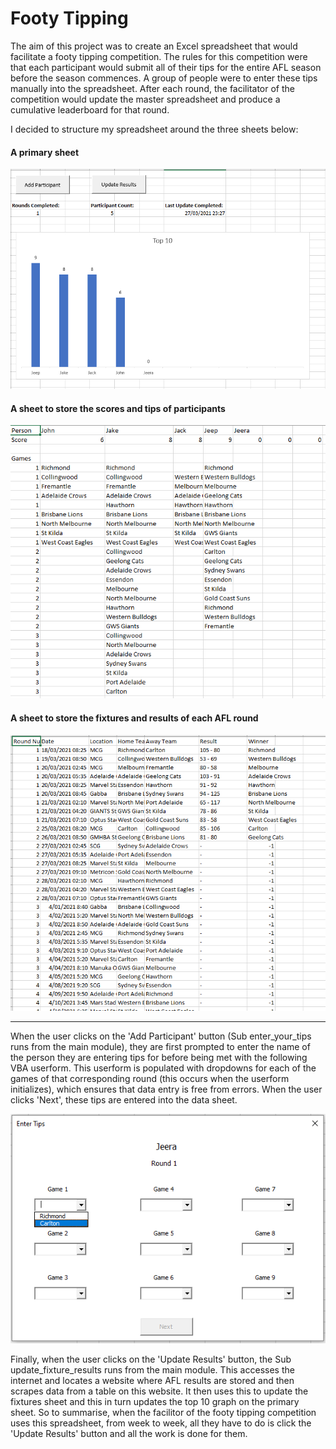 <h1>Footy Tipping</h1>

The aim of this project was to create an Excel spreadsheet that would facilitate a footy tipping competition. The rules for this competition were that each participant would submit all of their tips for the entire AFL season before the season commences. A group of people were to enter these tips manually into the spreadsheet. After each round, the facilitator of the competition would update the master spreadsheet and produce a cumulative leaderboard for that round.

I decided to structure my spreadsheet around the three sheets below:

<h4>A primary sheet</h4>

![main_sht](main_sht.PNG)

<h4>A sheet to store the scores and tips of participants</h4>

![data_sht](data_sht.PNG)

<h4>A sheet to store the fixtures and results of each AFL round</h4>

![fixture_sht](fixture_sht.PNG)

***

When the user clicks on the 'Add Participant' button (Sub enter_your_tips runs from the main module), they are first prompted to enter the name of the person they are entering tips for before being met with the following VBA userform. This userform is populated with dropdowns for each of the games of that corresponding round (this occurs when the userform initializes), which ensures that data entry is free from errors. When the user clicks 'Next', these tips are entered into the data sheet.

![input_form](input_form.PNG)

Finally, when the user clicks on the 'Update Results' button, the Sub update_fixture_results runs from the main module. This accesses the internet and locates a website where AFL results are stored and then scrapes data from a table on this website. It then uses this to update the fixtures sheet and this in turn updates the top 10 graph on the primary sheet. So to summarise, when the facilitor of the footy tipping competition uses this spreadsheet, from week to week, all they have to do is click the 'Update Results' button and all the work is done for them.
